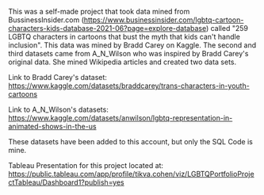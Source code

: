 This was a self-made project that took data mined from BussinessInsider.com (https://www.businessinsider.com/lgbtq-cartoon-characters-kids-database-2021-06?page=explore-database) called "259 LGBTQ characters in cartoons that bust the myth that kids can't handle inclusion".  This data was mined by Bradd Carey on Kaggle.
The second and third datasets came from A_N_Wilson who was inspired by Bradd Carey's original data.  She mined Wikipedia articles and created two data sets. 

Link to Bradd Carey's dataset: https://www.kaggle.com/datasets/braddcarey/trans-characters-in-youth-cartoons

Link to A_N_Wilson's datasets: https://www.kaggle.com/datasets/anwilson/lgbtq-representation-in-animated-shows-in-the-us

These datasets have been added to this account, but only the SQL Code is mine.

Tableau Presentation for this project located at: https://public.tableau.com/app/profile/tikva.cohen/viz/LGBTQPortfolioProjectTableau/Dashboard1?publish=yes

